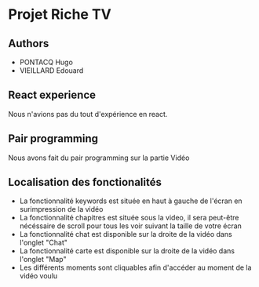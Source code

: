 # Projet Riche TV

## Authors
- PONTACQ Hugo
- VIEILLARD Edouard

## React experience
Nous n'avions pas du tout d'expérience en react.

## Pair programming
Nous avons fait du pair programming sur la partie Vidéo

## Localisation des fonctionalités
- La fonctionnalité keywords est située en haut à gauche de l'écran en surimpression de la vidéo
- La fonctionnalité chapitres est située sous la video, il sera peut-être nécéssaire de scroll pour tous les voir suivant la taille de votre écran
- La fonctionnalité chat est disponible sur la droite de la vidéo dans l'onglet "Chat"
- La fonctionnalité carte est disponible sur la droite de la vidéo dans l'onglet "Map"
- Les différents moments sont cliquables afin d'accéder au moment de la vidéo voulu
